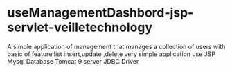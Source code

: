 # useManagementDashbord-jsp-servlet-veilletechnology
A simple application of management that manages a collection of users with basic of feature:list insert,update ,delete
very simple application use JSP Mysql Database Tomcat 9 server JDBC Driver
